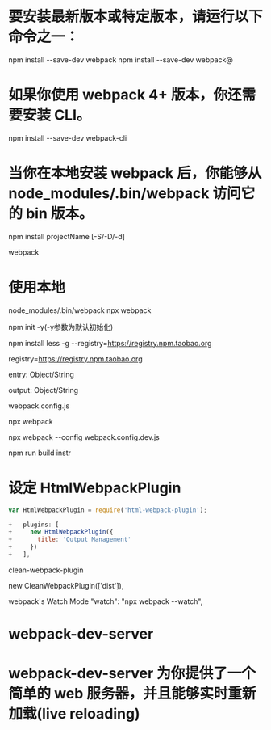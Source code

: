 # 要安装最新版本或特定版本，请运行以下命令之一：
npm install --save-dev webpack
npm install --save-dev webpack@<version>

# 如果你使用 webpack 4+ 版本，你还需要安装 CLI。
npm install --save-dev webpack-cli

# 当你在本地安装 webpack 后，你能够从 node_modules/.bin/webpack 访问它的 bin 版本。

npm install projectName [-S/-D/-d]
<!-- 安装项目 默认: -S: 项目依赖，会在webpack.json文件的dependencies对象下生成一个键值对, -D: 开发依赖, 会在webpack.json文件的devDependencies对象下生成一个键值对, -g: 全局安装 -->
webpack
<!-- 使用全局 -->
# 使用本地
node_modules/.bin/webpack
npx webpack

npm init -y(-y参数为默认初始化)
<!-- 初始化包 package.json 包描述 -->


npm install less -g --registry=https://registry.npm.taobao.org
<!-- 切换npm镜像源  -->

registry=https://registry.npm.taobao.org
<!-- 修改配置文件 C:\Users\DONG\.npmrc 永久 -->

entry: Object/String
<!-- 入口文件 src/index.js 默认 -->
output: Object/String
<!-- 出口文件 dist/main.js 默认 -->

webpack.config.js
<!-- webpack配置文件 -->

npx webpack
<!-- 如果目录下面存在 webpack.config.js 文件  就把这个文件当成默认的配置文件 -->
npx webpack --config webpack.config.dev.js
<!-- 指定不同的配置文件 -->

npm run build instr
<!-- instr: instruction 指令, webpack.json文件下script对象为命令的简写形式的运行方式 -->

# 设定 HtmlWebpackPlugin

```js
var HtmlWebpackPlugin = require('html-webpack-plugin');

+   plugins: [
+     new HtmlWebpackPlugin({
+       title: 'Output Management'
+     })
+   ],
```

clean-webpack-plugin
<!-- 自动清除编译的文件 -->
new CleanWebpackPlugin(['dist']),


webpack's Watch Mode
"watch": "npx webpack --watch",
 <!-- 自动编译 -->
<!-- 监听文件夹变动 如果有文件变化 就自动重新编译 -->
<!-- 自动重新生成了 index.html &&  js..... -->
<!-- vscode live server插件 实时预览 监听css html js静态文件变化 自动刷新 -->



# webpack-dev-server
# webpack-dev-server 为你提供了一个简单的 web 服务器，并且能够实时重新加载(live reloading)

